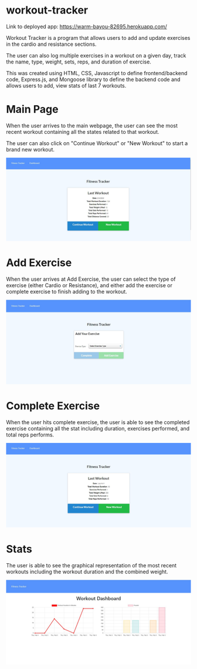 # workout-tracker

Link to deployed app: https://warm-bayou-82695.herokuapp.com/

Workout Tracker is a program that allows users to add and update exercises in the cardio and resistance sections.

The user can also log multiple exercises in a workout on a given day, track the name, type, weight, sets, reps, and duration of exercise. 

This was created using HTML, CSS, Javascript to define frontend/backend code, 
Express.js, and Mongoose library to define the backend code and allows users to add, view stats of last 7 workouts.


# Main Page

When the user arrives to the main webpage, the user can see the most recent workout containing all the states related to that workout.

The user can also click on "Continue Workout" or "New Workout" to start a brand new workout.

![alt-text](./public/images/main-page-1.JPG "main-page-1")


# Add Exercise

When the user arrives at Add Exercise, the user can select the type of exercise (either Cardio or Resistance), and either add the exercise or complete exercise to finish adding to the workout.

![alt-text](./public/images/main-page-2.JPG "main-page-2")

# Complete Exercise

When the user hits complete exercise, the user is able to see the completed exercise containing all the stat including duration, exercises performed, and total reps performs.

![alt-text](./public/images/main-page-3.JPG "main-page-3")

# Stats

The user is able to see the graphical representation of the most recent workouts including the workout duration and the combined weight.

![alt-text](./public/images/main-page-4.JPG "main-page-4")
